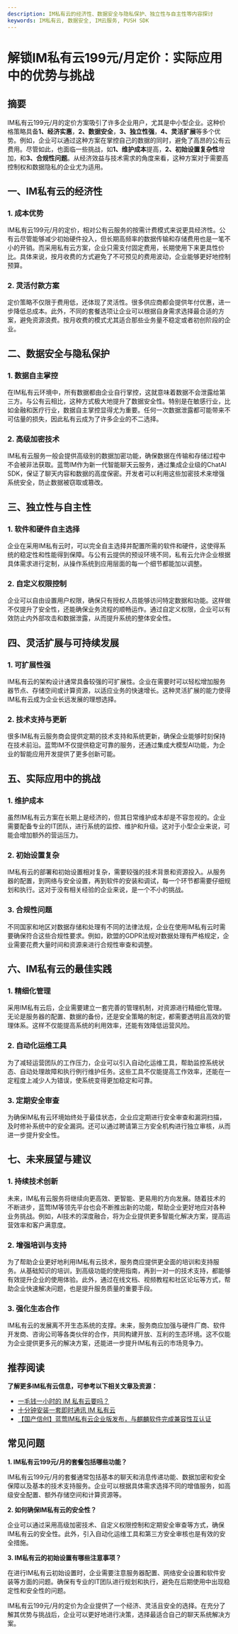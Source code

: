 ```yaml
---
description: IM私有云的经济性、数据安全与隐私保护、独立性与自主性等内容探讨
keywords: IM私有云, 数据安全, IM云服务, PUSH SDK
---
```

# 解锁IM私有云199元/月定价：实际应用中的优势与挑战

## 摘要

IM私有云199元/月的定价方案吸引了许多企业用户，尤其是中小型企业。这种价格策略具备**1、经济实惠**，**2、数据安全**，**3、独立性强**，**4、灵活扩展**等多个优势。例如，企业可以通过这种方案在掌控自己的数据的同时，避免了高昂的公有云费用。尽管如此，也面临一些挑战，如**1、维护成本**提高，**2、初始设置复杂性**增加，和**3、合规性问题**。从经济效益与技术需求的角度来看，这种方案对于需要高控制权和数据隐私的企业尤为适用。

## 一、IM私有云的经济性

### 1. 成本优势

IM私有云199元/月的定价，相对公有云服务的按需计费模式来说更具经济性。公有云尽管能够减少初始硬件投入，但长期高频率的数据传输和存储费用也是一笔不小的开销。而采用私有云方案，企业只需支付固定费用，长期使用下来更具性价比。具体来说，按月收费的方式避免了不可预见的费用波动，企业能够更好地控制预算。

### 2. 灵活付款方案

定价策略不仅限于费用低，还体现了灵活性。很多供应商都会提供年付优惠，进一步降低总成本。此外，不同的套餐选项让企业可以根据自身需求选择最合适的方案，避免资源浪费。按月收费的模式尤其适合那些业务量不稳定或者初创阶段的企业。

## 二、数据安全与隐私保护

### 1. 数据自主掌控

在IM私有云环境中，所有数据都由企业自行掌控，这就意味着数据不会泄露给第三方。与公有云相比，这种方式极大地提升了数据安全性。特别是在敏感行业，比如金融和医疗行业，数据自主掌控显得尤为重要。任何一次数据泄露都可能带来不可估量的损失，因此私有云成为了许多企业的不二选择。

### 2. 高级加密技术

IM私有云服务一般会提供高级别的数据加密功能，确保数据在传输和存储过程中不会被非法获取。蓝莺IM作为新一代智能聊天云服务，通过集成企业级的ChatAI SDK，保证了聊天内容和数据的高度保密。开发者可以利用这些加密技术来增强系统安全，防止数据被窃取或篡改。

## 三、独立性与自主性

### 1. 软件和硬件自主选择

企业在采用IM私有云时，可以完全自主选择并配置所需的软件和硬件，这使得系统的稳定性和性能得到保障。与公有云提供的预设环境不同，私有云允许企业根据具体需求进行定制，从操作系统到应用层面的每一个细节都能加以调整。

### 2. 自定义权限控制

企业可以自由设置用户权限，确保只有授权人员能够访问特定数据和功能。这样做不仅提升了安全性，还能确保业务流程的顺畅运作。通过自定义权限，企业可以有效防止内外部攻击和数据泄露，从而提升系统的整体安全性。

## 四、灵活扩展与可持续发展

### 1. 可扩展性强

IM私有云的架构设计通常具备较强的可扩展性。企业在需要时可以轻松增加服务器节点、存储空间或计算资源，以适应业务的快速增长。这种灵活扩展的能力使得IM私有云成为企业长远发展的理想选择。

### 2. 技术支持与更新

很多IM私有云服务商会提供定期的技术支持和系统更新，确保企业能够时刻保持在技术前沿。蓝莺IM不仅提供稳定可靠的服务，还通过集成大模型AI功能，为企业的智能应用开发提供了更多创新可能。

## 五、实际应用中的挑战

### 1. 维护成本

虽然IM私有云方案在长期上是经济的，但其日常维护成本却是不容忽视的。企业需要配备专业的IT团队，进行系统的监控、维护和升级。这对于小型企业来说，可能会增加额外的营运压力。

### 2. 初始设置复杂

IM私有云的部署和初始设置相对复杂，需要较强的技术背景和资源投入。从服务器的配置，到网络与安全设置，再到软件的安装和调试，每一个环节都需要仔细规划和执行。这对于没有相关经验的企业来说，是一个不小的挑战。

### 3. 合规性问题

不同国家和地区对数据存储和处理有不同的法律法规，企业在使用IM私有云时需要确保符合这些合规性要求。例如，欧盟的GDPR法规对数据处理有严格规定，企业需要花费大量时间和资源来进行合规性审查和调整。

## 六、IM私有云的最佳实践

### 1. 精细化管理

采用IM私有云后，企业需要建立一套完善的管理机制，对资源进行精细化管理。无论是服务器的配置、数据的备份，还是安全策略的制定，都需要透明且高效的管理体系。这样不仅能提高系统的利用效率，还能有效降低运营风险。

### 2. 自动化运维工具

为了减轻运营团队的工作压力，企业可以引入自动化运维工具，帮助监控系统状态、自动处理故障和执行例行维护任务。这些工具不仅能提高工作效率，还能在一定程度上减少人为错误，使系统变得更加稳定和可靠。

### 3. 定期安全审查

为确保IM私有云环境始终处于最佳状态，企业应定期进行安全审查和漏洞扫描，及时修补系统中的安全漏洞。还可以通过聘请第三方安全机构进行独立审核，从而进一步提升安全性。

## 七、未来展望与建议

### 1. 持续技术创新

未来，IM私有云服务将继续向更高效、更智能、更易用的方向发展。随着技术的不断进步，蓝莺IM等领先平台也会不断推出新的功能，帮助企业更好地应对各种业务挑战。例如，AI技术的深度融合，将为企业提供更多智能化解决方案，提高运营效率和客户满意度。

### 2. 增强培训与支持

为了帮助企业更好地利用IM私有云技术，服务商应提供更全面的培训和支持服务。从基础知识的培训，到高级功能的使用指南，再到一对一的技术支持，都能够有效提升企业的使用体验。此外，通过在线文档、视频教程和社区论坛等方式，帮助企业快速解决问题，也是提升服务质量的重要手段。

### 3. 强化生态合作

IM私有云的发展离不开生态系统的支撑。未来，服务商应加强与硬件厂商、软件开发商、咨询公司等各类伙伴的合作，共同构建开放、互利的生态环境。这不仅能为企业提供更多元的解决方案，还能进一步提升IM私有云的市场竞争力。

## 推荐阅读

**了解更多IM私有云信息，可参考以下相关文章及资源：**

- [一毛钱一小时的 IM 私有云要吗？](articles/product-and-technologies/want-an-im-private-cloud-for-a-dime-an-hour.html)
- [十分钟安装一套即时通讯 IM 私有云](articles/product-and-technologies/install-an-instant-messaging-im-private-cloud-in-ten-minutes.html)
- [【国产信创】蓝莺IM私有云企业版发布，与麒麟软件完成兼容性互认证](articles/product-and-technologies/lanying-im-private-cloud-enterprise-edition-published-and-kylin-os-neocertify.html)

## 常见问题

**1. IM私有云199元/月的套餐包括哪些功能？**

IM私有云199元/月的套餐通常包括基本的聊天和消息传递功能、数据加密和安全保障以及基本的技术支持服务。企业可以根据具体需求选择不同的增值服务，如高级安全配置、额外存储空间和计算资源等。

**2. 如何确保IM私有云的安全性？**

企业可以通过采用高级加密技术、自定义权限控制和定期安全审查等方式，确保IM私有云的安全性。此外，引入自动化运维工具和第三方安全审核也是有效的安全措施。

**3. IM私有云的初始设置有哪些注意事项？**

在进行IM私有云初始设置时，企业需要注意服务器配置、网络安全设置和软件安装等方面的问题。确保有专业的IT团队进行规划和执行，避免在后期使用中出现稳定性和安全性的问题。

IM私有云199元/月的定价为企业提供了一个经济、灵活且安全的选择。在充分了解其优势与挑战后，企业可以更好地进行决策，选择最适合自己的聊天系统解决方案。